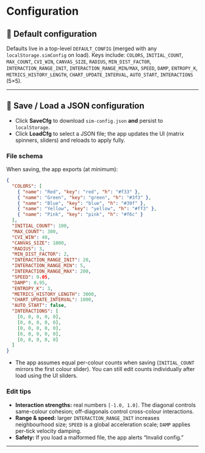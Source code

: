 # Configuration  

## 🔢 Default configuration

Defaults live in a top-level `DEFAULT_CONFIG` (merged with any `localStorage.simConfig` on load). Keys include: `COLORS`, `INITIAL_COUNT`, `MAX_COUNT`, `CVI_WIN`, `CANVAS_SIZE`, `RADIUS`, `MIN_DIST_FACTOR`, `INTERACTION_RANGE_INIT`, `INTERACTION_RANGE_MIN/MAX`, `SPEED`, `DAMP`, `ENTROPY_K`, `METRICS_HISTORY_LENGTH`, `CHART_UPDATE_INTERVAL`, `AUTO_START`, `INTERACTIONS` (5×5).&#x20;

---

## 💾 Save / Load a JSON configuration

* Click **SaveCfg** to download `sim-config.json` **and** persist to `localStorage`.
* Click **LoadCfg** to select a JSON file; the app updates the UI (matrix spinners, sliders) and reloads to apply fully.&#x20;

### File schema

When saving, the app exports (at minimum):

```json
{
  "COLORS": [
    { "name": "Red", "key": "red", "h": "#f33" },
    { "name": "Green", "key": "green", "h": "#3f3" },
    { "name": "Blue", "key": "blue", "h": "#39f" },
    { "name": "Yellow", "key": "yellow", "h": "#ff3" },
    { "name": "Pink", "key": "pink", "h": "#f6c" }
  ],
  "INITIAL_COUNT": 100,
  "MAX_COUNT": 300,
  "CVI_WIN": 40,
  "CANVAS_SIZE": 1000,
  "RADIUS": 3,
  "MIN_DIST_FACTOR": 2,
  "INTERACTION_RANGE_INIT": 20,
  "INTERACTION_RANGE_MIN": 5,
  "INTERACTION_RANGE_MAX": 200,
  "SPEED": 0.05,
  "DAMP": 0.95,
  "ENTROPY_K": 3,
  "METRICS_HISTORY_LENGTH": 3000,
  "CHART_UPDATE_INTERVAL": 1000,
  "AUTO_START": false,
  "INTERACTIONS": [
    [0, 0, 0, 0, 0],
    [0, 0, 0, 0, 0],
    [0, 0, 0, 0, 0],
    [0, 0, 0, 0, 0],
    [0, 0, 0, 0, 0]
  ]
}
```

* The app assumes equal per-colour counts when saving (`INITIAL_COUNT` mirrors the first colour slider). You can still edit counts individually after load using the UI sliders.&#x20;

### Edit tips

* **Interaction strengths:** real numbers `[-1.0, 1.0]`. The diagonal controls same-colour cohesion; off-diagonals control cross-colour interactions.&#x20;
* **Range & speed:** larger `INTERACTION_RANGE_INIT` increases neighbourhood size; `SPEED` is a global acceleration scale; `DAMP` applies per-tick velocity damping.&#x20;
* **Safety:** If you load a malformed file, the app alerts “Invalid config.”&#x20;

---

